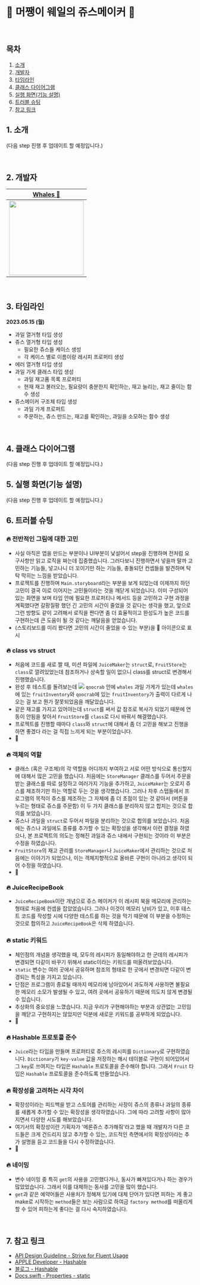 # 🥭 머쨍이 웨일의 쥬스메이커 🍹

<br>

## 목차

1. [소개](#1.)
2. [개발자](#2.)
3. [타임라인](#3.)
4. [클래스 다이어그램](#4.)
5. [실행 화면(기능 설명)](#5.)
6. [트러블 슈팅](#6.)
7. [참고 링크](#7.)

<a id="1."></a>
## 1. 소개 
(다음 step 진행 후 업데이트 할 예정입니다.)

<br>

<a id="2."></a>
## 2. 개발자
| [Whales 🐋](https://github.com/WhalesJin) |
| :--------: |
| <Img src = "https://i.imgur.com/wnhhCv9.jpg" width="200"/>|

<br>

<a id="3."></a>
## 3. 타임라인
**2023.05.15 (월)**
- 과일 열거형 타입 생성
- 쥬스 열거형 타입 생성
    - 필요한 쥬스들 케이스 생성
    - 각 케이스 별로 이름이랑 레시피 프로퍼티 생성
- 에러 열거형 타입 생성
- 과일 가게 클래스 타입 생성
    - 과일 재고품 목록 프로퍼티
    - 현재 재고 불러오는, 필요량이 충분한지 확인하는, 재고 늘리는, 재고 줄이는 함수 생성
- 쥬스메이커 구조체 타입 생성
    - 과일 가게 프로퍼트
    - 주문하는, 쥬스 만드는, 재고를 확인하는, 과일을 소모하는 함수 생성

<br>

<a id="4."></a>
## 4. 클래스 다이어그램
(다음 step 진행 후 업데이트 할 예정입니다.)
<br>

<a id="5."></a>
## 5. 실행 화면(기능 설명)
(다음 step 진행 후 업데이트 할 예정입니다.)
<br>

<a id="6."></a>
## 6. 트러블 슈팅
### 🔥 전반적인 그림에 대한 고민
- 사실 아직은 앱을 만드는 부분이나 UI부분이 낯설어서 step을 진행하며 전처럼 요구사항만 읽고 로직을 짜는데 집중했습니다. 그러다보니 진행하면서 넣을까 말까 고민하는 기능들, 넣고나니 더 꼬이기만 하는 기능들, 충돌되던 컨셉들을 발견하며 탁탁 막히는 느낌을 받았습니다.
- 프로젝트를 진행하며 `Main.storyboard`라는 부분을 보게 되었는데 이제까지 하던 고민이 결국 이로 이어지는 고민들이라는 것을 깨닫게 되었습니다. 이미 구성되어 있는 화면을 보며 타입 안에 필요한 프로퍼티나 메서드 등을 고민하고 구현 과정을 계획했다면 갈팡질팡 했던 긴 고민의 시간이 줄었을 것 같다는 생각을 했고, 앞으로 그런 방향도 같이 고려해서 로직을 짠다면 좀 더 효율적이고 완성도가 높은 코드를 구현하는데 큰 도움이 될 것 같다는 깨달음을 얻었습니다.
- (스토리보드를 미리 봤다면 고민의 시간이 줄었을 수 있는 부분)을 📱 아이콘으로 표시

### 🔥 class vs struct
- 처음에 코드를 새로 짤 때, 미션 파일에 `JuiceMaker`는 `struct`로, `FruitStore`는 `class`로 깔려있었는데 참조하거나 상속할 일이 없으니 class를 struct로 변경해서 진행했습니다.
- 완성 후 테스트를 돌려보는데
    ![](https://hackmd.io/_uploads/H1hMoEjN2.png)
    `qoocrab` 안에 `whales` 과일 가게가 있는데 `whales`에 있는 `fruitInventory`와 `qoocrab`에 있는 `fruitInventory`가 출력이 다르게 나오는 걸 보고 뭔가 잘못되었음을 깨달았습니다.
- 같은 재고를 가지고 있어야는데 `struct`를 써서 값 참조로 복사가 되었기 때문에 연동이 안됨을 찾아서 `FruitStore`를 `class`로 다시 바꿔서 해결했습니다.
- 프로젝트를 진행할 때마다 `class`와 `struct`에 대해서 좀 더 고민을 해보고 진행을 하면 좋겠다 라는 걸 직접 느끼게 되는 부분이었습니다.
- 📱
    
### 🔥 객체의 역할
- 클래스 (혹은 구조체)의 각 역할을 어디까지 부여하고 서로 어떤 방식으로 통신할지에 대해서 많은 고민을 했습니다. 처음에는 `StoreManager` 클래스를 두어서 주문을 받는 클래스를 따로 설정하고 여러가지 기능을 추가하고, `JuiceMaker`는 오로지 쥬스를 제조하기만 하는 역할로 두는 것을 생각했습니다. 그러나 차후 스텝들에서 프로그램의 목적이 쥬스를 제조하는 그 자체에 좀 더 초점이 있는 것 같아서 (버튼을 누르는 형태로 쥬스를 주문함) 이 두 가지 클래스를 분리하지 않고 합치는 것으로 합의를 보았습니다.
- 쥬스나 과일을 `struct`로 두어서 파일을 분리하는 것으로 합의를 보았습니다. 처음에는 쥬스나 과일에도 종류를 추가할 수 있는 확장성을 생각해서 이런 결정을 하였으나, 본 프로젝트의 의도는 정해진 과일과 쥬스 내에서 구현되는 것이라 이 부분은 수정을 하였습니다.
- `FruitStore`의 재고 관리를 `StoreManager`나 `JuiceMaker`에서 관리하는 것으로 처음에는 이야기가 되었으나, 이는 객체지향적으로 올바른 구현이 아니라고 생각이 되어 수정을 하였습니다.
- 📱

### 🔥 JuiceRecipeBook
- `JuiceRecipeBook`이란 개념으로 쥬스 메이커가 이 레시피 북을 메모리에 관리하는 형태로 처음에 컨셉을 잡았었습니다. 그러나 이것이 메모리 낭비가 있고, 이후 테스트 코드를 작성할 시에 다양한 테스트를 하는 것을 막기 때문에 이 부분을 수정하는 것으로 합의하고 `JuiceRecipeBook`은 삭제 하였습니다.
    
### 🔥 static 키워드
- 체인점의 개념을 생각했을 때, 모두의 레시피가 동일해야하고 한 군데의 레시피가 변경되면 다같이 바꾸기 위해서 static이라는 키워드를 떠올려보았습니다.
- `static` 변수는 여러 곳에서 공유하며 참조의 형태로 한 곳에서 변경되면 다같이 변경되는 특성을 가지고 있습니다.
- 단점은 프로그램이 종료될 때까지 메모리에 남아있어서 과도하게 사용하면 불필요한 메모리 소모가 발생될 수 있고, 여려 곳에서 공유하기 때문에 의도치 않게 변경될 수 있습니다.
- 추상화의 중요성을 느꼈습니다. 지금 우리가 구현해야하는 부분과 상관없는 고민임을 깨닫고 구현하지는 않았지만 덕분에 새로운 키워드를 공부하게 되었습니다.
- 📱
    
### 🔥 Hashable 프로토콜 준수
- `Juice`라는 타입을 만들며 프로퍼티로 쥬스의 레시피를 `Dictionary`로 구현하였습니다. `Dictionary`가 `key-value` 값을 저장하는 해시 테이블로 구현이 되어있어서 그 `key`로 쓰여지는 타입은 `Hashable` 프로토콜을 준수해야 합니다. 그래서 `Fruit` 타입은 `Hashable` 프로토콜을 준수하도록 만들었습니다.

### 🔥 확장성을 고려하는 시각 차이
- 확장성이라는 피드백을 받고 스토어를 관리하는 사장이 쥬스의 종류나 과일의 종류를 새롭게 추가할 수 있는 확장성을 생각하였습니다. 그에 따라 고려할 사항이 많아지면서 다양한 시도를 해보았습니다.
- 여기서의 확장성이란 기획자가 '메론쥬스 추가해줘'라고 했을 때 개발자가 다른 코드들은 크게 건드리지 않고 추가할 수 있는, 코드적인 측면에서의 확장성이라는 추가 설명을 듣고 코드들을 다시 수정하였습니다.
- 📱
    
### 🔥 네이밍
- 변수 네이밍 중 특히 `get`의 사용을 고민했다거나, 동사가 빠져있다거나 하는 경우가 많았었습니다. 그래서 이를 대체하는 동사를 고민을 많이 했습니다.
- `get`과 같은 예약어들은 사용처가 정해져 있기에 대체 단어가 있다면 피하는 게 좋고 make로 시작하는 `method`들은 보는 사람으로 하여금 `factory method`를 떠올리게 할 수 있어 피하는게 좋다는 걸 다시 숙지하였습니다.

<br>

<a id="7."></a> 
## 7. 참고 링크
- [API Design Guideline - Strive for Fluent Usage](https://www.swift.org/documentation/api-design-guidelines/#promote-clear-usage)
- [APPLE Developer - Hashable](https://developer.apple.com/documentation/swift/hashable)
- [블로그 - Hashable](https://babbab2.tistory.com/149)
- [Docs.swift - Properties - static](https://docs.swift.org/swift-book/documentation/the-swift-programming-language/properties/)
